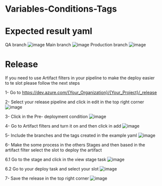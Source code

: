 # Variables-Conditions-Tags

# Expected result yaml
QA branch
![image](https://user-images.githubusercontent.com/108743499/231871665-83a1b473-e601-4325-bac5-1240be2ca94f.png)
Main branch
![image](https://user-images.githubusercontent.com/108743499/231871778-1515f26f-b784-496f-ae2b-bb52496f768c.png)
Production branch
![image](https://user-images.githubusercontent.com/108743499/231872354-f8a272e7-6689-4ce6-93e4-35eef554ddc7.png)


# Release


If you need to use Artifact filters in your pipeline to make the deploy easier to te slot please follow the next steps

1- Go to https://dev.azure.com/{Your_Organization}/{Your_Project}/_release

2- Select your release pipeline and click in edit in the top right corner 
  ![image](https://user-images.githubusercontent.com/108743499/231868263-11e440e0-23c1-42f8-a6a6-a8ff9cb92f85.png)
  
3- Click in the Pre- deployment condition 
  ![image](https://user-images.githubusercontent.com/108743499/231868442-4b62fdc8-4b79-44d6-9bd7-a53343184083.png)
  
4- Go to Artifact filters and turn it on and then click in add 
  ![image](https://user-images.githubusercontent.com/108743499/231868595-aad5f80b-186d-4ec7-9825-113e869c5948.png)

5- Include the branches and the tags created in the example yaml
  ![image](https://user-images.githubusercontent.com/108743499/231868709-6a5ead9e-e649-4ae8-b1ec-e858f6e0581b.png)
  
 6- Make the some process in the others Stages and then based in the artifact filter select the slot to deploy the artifact 
 
  6.1 Go to the stage and click in the view stage task
      ![image](https://user-images.githubusercontent.com/108743499/231869016-50b19cbe-b2a6-4def-81e7-8bc37f59026e.png)
  
  6.2 Go to your deploy task and select your slot 
      ![image](https://user-images.githubusercontent.com/108743499/231869203-0e78dbc3-a4ac-4b05-85d9-1c6be2a7e518.png)
      
7- Save the release in the top right corner 
  ![image](https://user-images.githubusercontent.com/108743499/231869305-6de7fd05-096f-4455-a7dd-d81b1bfaf748.png)

 

